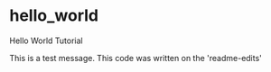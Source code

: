 # hello_world
Hello World Tutorial

This is a test message. This code was written on the 'readme-edits'
